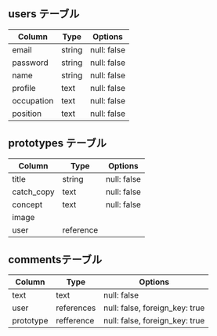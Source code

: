 ## users テーブル

| Column             | Type   | Options     |
| ------------------ | ------ | ----------- |
| email              | string | null: false |
| password           | string | null: false |
| name               | string | null: false |
| profile            |   text | null: false |
| occupation         |   text | null: false |
| position           |   text | null: false |

## prototypes テーブル

| Column     | Type      | Options     |
| ---------- | --------- | ----------- |
| title      |    string | null: false |
| catch_copy |      text | null: false |
| concept    |      text | null: false |
| image      |           |             |
| user       | reference |             |

## commentsテーブル

| Column    | Type       | Options                        |
| --------- | ---------- | ------------------------------ |
| text      |       text | null: false                    |
| user      | references | null: false, foreign_key: true |
| prototype | refference | null: false, foreign_key: true |
